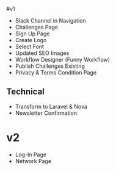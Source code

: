 #v1

- Slack Channel in Navigation
- Challenges Page
- Sign Up Page
- Create Logo
- Select Font
- Updated SEO Images
- Workflow Designer (Funny Workflow)
- Publish Challenges Existing
- Privacy & Terms Condition Page

## Technical

- Transform to Laravel & Nova
- Newsletter Confirmation

# v2

- Log-In Page
- Network Page
